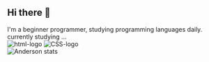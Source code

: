 ## Hi there 👋
I'm a beginner programmer, studying programming languages daily.<br>
currently studying ... 
<br>
<img src="http://img.shields.io/badge/HTML-5E34F26?style=for-the-badge&logoColor=white" alt="html-logo" />
<img src="http://img.shields.io/badge/CSS3-1572B6?style=for-the-badge&logoColor=white" alt="CSS-logo" />
<br>
![Anderson stats](https://github-readme-stats.vercel.app/api?username=asdantasrn&show_icons=true&theme=radical)
